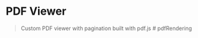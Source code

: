 # PDF Viewer

> Custom PDF viewer with pagination built with pdf.js
#   p d f R e n d e r i n g  
 